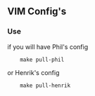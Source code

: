 ## VIM Config's

### Use

if you will have Phil's config

```
    make pull-phil
```

or Henrik's config

```
    make pull-henrik
```
